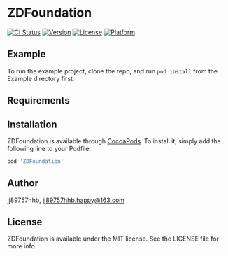 # ZDFoundation

[![CI Status](https://img.shields.io/travis/jj89757hhb/ZDFoundation.svg?style=flat)](https://travis-ci.org/jj89757hhb/ZDFoundation)
[![Version](https://img.shields.io/cocoapods/v/ZDFoundation.svg?style=flat)](https://cocoapods.org/pods/ZDFoundation)
[![License](https://img.shields.io/cocoapods/l/ZDFoundation.svg?style=flat)](https://cocoapods.org/pods/ZDFoundation)
[![Platform](https://img.shields.io/cocoapods/p/ZDFoundation.svg?style=flat)](https://cocoapods.org/pods/ZDFoundation)

## Example

To run the example project, clone the repo, and run `pod install` from the Example directory first.

## Requirements

## Installation

ZDFoundation is available through [CocoaPods](https://cocoapods.org). To install
it, simply add the following line to your Podfile:

```ruby
pod 'ZDFoundation'
```

## Author

jj89757hhb, jj89757hhb.happy@163.com

## License

ZDFoundation is available under the MIT license. See the LICENSE file for more info.
